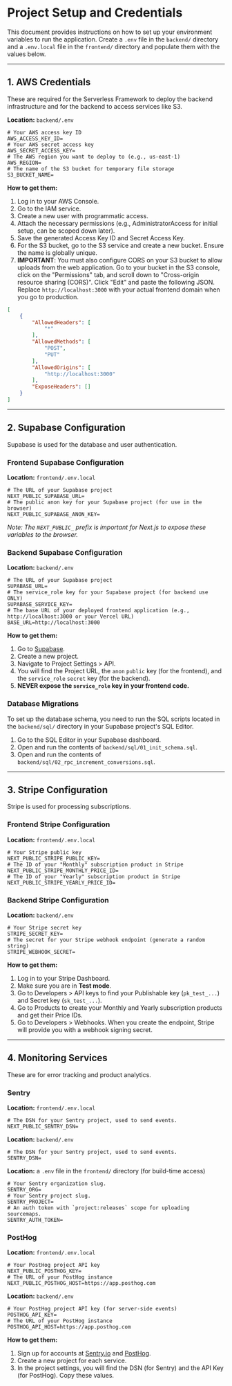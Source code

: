 # Project Setup and Credentials

This document provides instructions on how to set up your environment variables to run the application. Create a `.env` file in the `backend/` directory and a `.env.local` file in the `frontend/` directory and populate them with the values below.

---

## 1. AWS Credentials

These are required for the Serverless Framework to deploy the backend infrastructure and for the backend to access services like S3.

**Location:** `backend/.env`

```
# Your AWS access key ID
AWS_ACCESS_KEY_ID=
# Your AWS secret access key
AWS_SECRET_ACCESS_KEY=
# The AWS region you want to deploy to (e.g., us-east-1)
AWS_REGION=
# The name of the S3 bucket for temporary file storage
S3_BUCKET_NAME=
```
**How to get them:**
1.  Log in to your AWS Console.
2.  Go to the IAM service.
3.  Create a new user with programmatic access.
4.  Attach the necessary permissions (e.g., AdministratorAccess for initial setup, can be scoped down later).
5.  Save the generated Access Key ID and Secret Access Key.
6.  For the S3 bucket, go to the S3 service and create a new bucket. Ensure the name is globally unique.
7.  **IMPORTANT**: You must also configure CORS on your S3 bucket to allow uploads from the web application. Go to your bucket in the S3 console, click on the "Permissions" tab, and scroll down to "Cross-origin resource sharing (CORS)". Click "Edit" and paste the following JSON. Replace `http://localhost:3000` with your actual frontend domain when you go to production.

```json
[
    {
        "AllowedHeaders": [
            "*"
        ],
        "AllowedMethods": [
            "POST",
            "PUT"
        ],
        "AllowedOrigins": [
            "http://localhost:3000"
        ],
        "ExposeHeaders": []
    }
]
```

---

## 2. Supabase Configuration

Supabase is used for the database and user authentication.

### Frontend Supabase Configuration
**Location:** `frontend/.env.local`
```
# The URL of your Supabase project
NEXT_PUBLIC_SUPABASE_URL=
# The public anon key for your Supabase project (for use in the browser)
NEXT_PUBLIC_SUPABASE_ANON_KEY=
```
*Note: The `NEXT_PUBLIC_` prefix is important for Next.js to expose these variables to the browser.*

### Backend Supabase Configuration
**Location:** `backend/.env`
```
# The URL of your Supabase project
SUPABASE_URL=
# The service_role key for your Supabase project (for backend use ONLY)
SUPABASE_SERVICE_KEY=
# The base URL of your deployed frontend application (e.g., http://localhost:3000 or your Vercel URL)
BASE_URL=http://localhost:3000
```

**How to get them:**
1.  Go to [Supabase](https://supabase.com/).
2.  Create a new project.
3.  Navigate to Project Settings > API.
4.  You will find the Project URL, the `anon` `public` key (for the frontend), and the `service_role` `secret` key (for the backend).
5.  **NEVER expose the `service_role` key in your frontend code.**

### Database Migrations
To set up the database schema, you need to run the SQL scripts located in the `backend/sql/` directory in your Supabase project's SQL Editor.

1.  Go to the SQL Editor in your Supabase dashboard.
2.  Open and run the contents of `backend/sql/01_init_schema.sql`.
3.  Open and run the contents of `backend/sql/02_rpc_increment_conversions.sql`.

---

## 3. Stripe Configuration

Stripe is used for processing subscriptions.

### Frontend Stripe Configuration
**Location:** `frontend/.env.local`
```
# Your Stripe public key
NEXT_PUBLIC_STRIPE_PUBLIC_KEY=
# The ID of your "Monthly" subscription product in Stripe
NEXT_PUBLIC_STRIPE_MONTHLY_PRICE_ID=
# The ID of your "Yearly" subscription product in Stripe
NEXT_PUBLIC_STRIPE_YEARLY_PRICE_ID=
```

### Backend Stripe Configuration
**Location:** `backend/.env`
```
# Your Stripe secret key
STRIPE_SECRET_KEY=
# The secret for your Stripe webhook endpoint (generate a random string)
STRIPE_WEBHOOK_SECRET=
```

**How to get them:**
1.  Log in to your Stripe Dashboard.
2.  Make sure you are in **Test mode**.
3.  Go to Developers > API keys to find your Publishable key (`pk_test_...`) and Secret key (`sk_test_...`).
4.  Go to Products to create your Monthly and Yearly subscription products and get their Price IDs.
5.  Go to Developers > Webhooks. When you create the endpoint, Stripe will provide you with a webhook signing secret.

---

## 4. Monitoring Services

These are for error tracking and product analytics.

### Sentry

**Location:** `frontend/.env.local`
```
# The DSN for your Sentry project, used to send events.
NEXT_PUBLIC_SENTRY_DSN=
```

**Location:** `backend/.env`
```
# The DSN for your Sentry project, used to send events.
SENTRY_DSN=
```

**Location:** a `.env` file in the `frontend/` directory (for build-time access)
```
# Your Sentry organization slug.
SENTRY_ORG=
# Your Sentry project slug.
SENTRY_PROJECT=
# An auth token with `project:releases` scope for uploading sourcemaps.
SENTRY_AUTH_TOKEN=
```

### PostHog

**Location:** `frontend/.env.local`
```
# Your PostHog project API key
NEXT_PUBLIC_POSTHOG_KEY=
# The URL of your PostHog instance
NEXT_PUBLIC_POSTHOG_HOST=https://app.posthog.com
```

**Location:** `backend/.env`
```
# Your PostHog project API key (for server-side events)
POSTHOG_API_KEY=
# The URL of your PostHog instance
POSTHOG_API_HOST=https://app.posthog.com
```

**How to get them:**
1.  Sign up for accounts at [Sentry.io](https://sentry.io) and [PostHog](https://posthog.com).
2.  Create a new project for each service.
3.  In the project settings, you will find the DSN (for Sentry) and the API Key (for PostHog). Copy these values.
